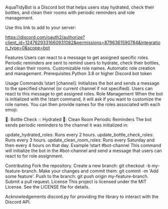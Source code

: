 AquaTidyBot is a Discord bot that helps users stay hydrated, check their bottles, and clean their rooms with periodic reminders and role management.


Use this link to add to your server:

https://discord.com/oauth2/authorize?client_id=1247629331660931082&permissions=8796361590784&integration_type=0&scope=bot

Features
Users can react to a message to get assigned specific roles.
Periodic reminders are sent to remind users to hydrate, check their bottles, and clean their rooms.
Customizable role names.
Automatic role creation and management.
Prerequisites
Python 3.8 or higher
Discord bot token

Usage
Commands
!start [channel]: Initializes the bot and sends a message to the specified channel (or current channel if not specified). Users can react to this message to get assigned roles.
Role Management
When the bot is initialized with the !start command, it will ask if you want to customize the role names. You can then provide names for the roles associated with each emoji:

🥤: Bottle Check
💧: Hydrated
🧹: Clean Room
Periodic Reminders
The bot sends periodic reminders to the channel it was initialized in:

update_hydrated_roles: Runs every 2 hours.
update_bottle_check_roles: Runs every 3 hours.
update_clean_room_roles: Runs every Saturday and then every 4 hours on that day.
Example
!start #bot-channel
This command will initialize the bot in the #bot-channel and send a message that users can react to for role assignment.

Contributing
Fork the repository.
Create a new branch: git checkout -b my-feature-branch.
Make your changes and commit them: git commit -m 'Add some feature'.
Push to the branch: git push origin my-feature-branch.
Submit a pull request.
License
This project is licensed under the MIT License. See the LICENSE file for details.

Acknowledgements
discord.py for providing the library to interact with the Discord API.
